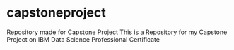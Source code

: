 # capstoneproject
Repository made for Capstone Project 
This is a Repository for my Capstone Project on IBM Data Science Professional Certificate 
